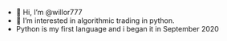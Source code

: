 - 👋 Hi, I’m @willor777
- 👀 I’m interested in algorithmic trading in python.
- Python is my first language and i began it in September 2020
